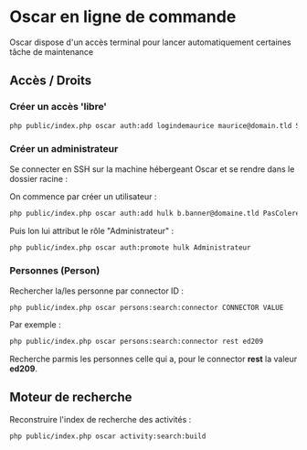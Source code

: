 # Oscar en ligne de commande

Oscar dispose d'un accès terminal pour lancer automatiquement certaines tâche de maintenance


## Accès / Droits

### Créer un accès 'libre'

```bash
php public/index.php oscar auth:add logindemaurice maurice@domain.tld SuperMotDePasse Maurice
```

### Créer un administrateur

Se connecter en SSH sur la machine hébergeant Oscar et se rendre dans le dossier racine :

On commence par créer un utilisateur :  

```bash
php public/index.php oscar auth:add hulk b.banner@domaine.tld PasColere "Bruce Banner"
```

Puis lon lui attribut le rôle "Administrateur" :

```bash
php public/index.php oscar auth:promote hulk Administrateur
```

### Personnes (Person)

Rechercher la/les personne par connector ID : 

```
php public/index.php oscar persons:search:connector CONNECTOR VALUE
```

Par exemple : 

```bash
php public/index.php oscar persons:search:connector rest ed209
```

Recherche parmis les personnes celle qui a, pour le connector **rest** la valeur **ed209**.

## Moteur de recherche

Reconstruire l'index de recherche des activités :

```bash
php public/index.php oscar activity:search:build
```
